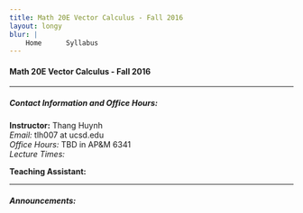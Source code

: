 ```yaml
---
title: Math 20E Vector Calculus - Fall 2016
layout: longy
blur: |
    Home      Syllabus
---
```

#### Math 20E Vector Calculus - Fall 2016
---

##### Contact Information and Office Hours:
**Instructor:** Thang Huynh  
*Email:* tlh007 at ucsd.edu  
*Office Hours:* TBD in AP&M 6341  
*Lecture Times:* 

**Teaching Assistant:** 

---  

##### Announcements:
